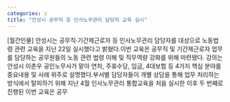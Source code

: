 ```yaml
---
categories: c
title: "안성시 공무직 등 인사노무관리 담당자 교육 실시"
---
```

[월간인물] 안성시는 공무직·기간제근로자 등 인사노무관리 담당자를 대상으로 노동법령 관련 교육을 지난 22일 실시했다고 밝혔다.이번 교육은 공무직 및 기간제근로자 업무를 담당하는 공무원들의 노동 관련 법령 이해 및 직무역량 강화를 위해 마련됐다. 강의는 안성시 이춘우 공인노무사가 맡아 연차, 주휴수당, 임금, 4대보험 등 4가지 핵심 분야를 중요내용 및 사례 위주로 설명했다.부서별 담당자들이 개별 상담을 통해 업무 처리하는 방식에서 탈피하기 위해 지난 4월 인사노무관리 통합교육을 처음 실시한 이후 두 번째로 진행된 이번 교육은 공무